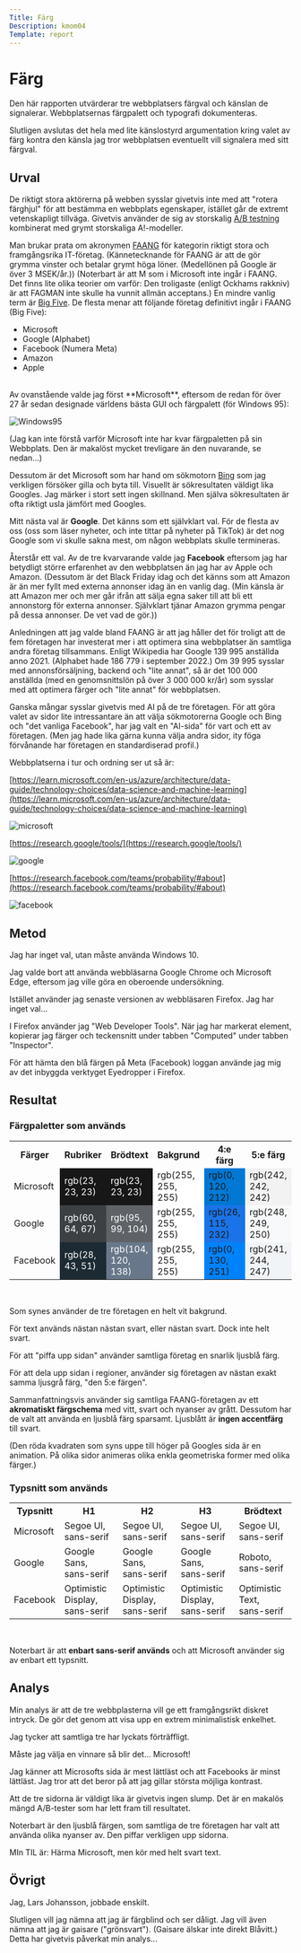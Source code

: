 ```yaml
---
Title: Färg
Description: kmom04
Template: report
---
```


Färg
=======================

Den här rapporten utvärderar tre webbplatsers färgval och känslan de signalerar. Webbplatsernas färgpalett och typografi dokumenteras.

Slutligen avslutas det hela med lite känslostyrd argumentation kring valet av färg kontra den känsla jag tror webbplatsen eventuellt vill signalera med sitt färgval.

Urval
-----------------------

De riktigt stora aktörerna på webben sysslar givetvis inte med att "rotera färghjul" för att bestämma en webbplats egenskaper, istället går de extremt vetenskapligt tillväga. Givetvis använder de sig av storskalig [A/B testning](https://en.wikipedia.org/wiki/A/B_testing) kombinerat med grymt storskaliga A!-modeller.

Man brukar prata om akronymen [FAANG](https://en.wikipedia.org/wiki/Big_Tech#FANG,_FAANG,_MAGMA_or_MAMAA) för kategorin riktigt stora och framgångsrika IT-företag. (Kännetecknande för FAANG är att de gör grymma vinster och betalar grymt höga löner. (Medellönen på Google är över 3 MSEK/år.)) (Noterbart är att M som i Microsoft inte ingår i FAANG. Det finns lite olika teorier om varför: Den troligaste (enligt Ockhams rakkniv) är att FAGMAN inte skulle ha vunnit allmän acceptans.) En mindre vanlig term är [Big Five](https://en.wikipedia.org/wiki/Big_Tech#Big_Five). De flesta menar att följande företag definitivt ingår i FAANG (Big Five):

* Microsoft
* Google (Alphabet)
* Facebook (Numera Meta)
* Amazon
* Apple

<br>
Av ovanstående valde jag först **Microsoft**, eftersom de redan för över 27 år sedan designade världens bästa GUI och färgpalett (för Windows 95):

![Windows95](../image/Windows95.jpg)

(Jag kan inte förstå varför Microsoft inte har kvar färgpaletten på sin Webbplats. Den är makalöst mycket trevligare än den nuvarande, se nedan...)

Dessutom är det Microsoft som har hand om sökmotorn [Bing](bing.com/) som jag verkligen försöker gilla och byta till. Visuellt är sökresultaten väldigt lika Googles. Jag märker i stort sett ingen skillnand. Men själva sökresultaten är ofta riktigt usla  jämfört med Googles.

Mitt nästa val är **Google**. Det känns som ett självklart val. För de flesta av oss (oss som läser nyheter, och inte tittar på nyheter på TikTok) är det nog Google som vi skulle sakna mest, om någon webbplats skulle termineras.

Återstår ett val. Av de tre kvarvarande valde jag **Facebook** eftersom jag har betydligt större erfarenhet av den webbplatsen än jag har av Apple och Amazon. (Dessutom är det Black Friday idag och det känns som att Amazon är än mer fyllt med externa annonser idag än en vanlig dag. (Min känsla är att Amazon mer och mer går ifrån att sälja egna saker till att bli ett annonstorg för externa annonser. Självklart tjänar Amazon grymma pengar på dessa annonser. De vet vad de gör.))

Anledningen att jag valde bland FAANG är att jag håller det för troligt att de fem företagen har investerat mer i att optimera sina webbplatser än samtliga andra företag tillsammans. Enligt Wikipedia har Google 139 995 anställda anno 2021. (Alphabet hade 186 779 i september 2022.) Om 39 995 sysslar med annonsförsäljning, backend och "lite annat", så är det 100 000 anställda (med en genomsnittslön på över 3 000 000 kr/år) som sysslar med att optimera färger och "lite annat" för webbplatsen.

Ganska mångar sysslar givetvis med AI på de tre företagen. För att göra valet av sidor lite intressantare än att välja sökmotorerna Google och Bing och "det vanliga Facebook", har jag valt en "AI-sida" för vart och ett av företagen. (Men jag hade lika gärna kunna välja andra sidor, ity föga förvånande har företagen en standardiserad profil.)

Webbplatserna i tur och ordning ser ut så är:

[https://learn.microsoft.com/en-us/azure/architecture/data-guide/technology-choices/data-science-and-machine-learning](https://learn.microsoft.com/en-us/azure/architecture/data-guide/technology-choices/data-science-and-machine-learning)

![microsoft](../image/microsoft.png)

[https://research.google/tools/](https://research.google/tools/)

![google](../image/google.png)

[https://research.facebook.com/teams/probability/#about](https://research.facebook.com/teams/probability/#about)

![facebook](../image/facebook.png)

Metod
-----------------------

Jag har inget val, utan måste använda Windows 10.

Jag valde bort att använda webbläsarna Google Chrome och Microsoft Edge, eftersom jag ville göra en oberoende undersökning.

Istället använder jag senaste versionen av webbläsaren Firefox. Jag har inget val...

I Firefox använder jag "Web Developer Tools". När jag har markerat element, kopierar jag färger och teckensnitt under tabben "Computed" under tabben "Inspector".

För att hämta den blå färgen på Meta (Facebook) loggan använde jag mig av det inbyggda verktyget Eyedropper i Firefox.

Resultat
-----------------------

### Färgpaletter som används

<table>
<tr>
<th>Färger</th>
<th>Rubriker</th>
<th>Brödtext</th>
<th>Bakgrund</th>
<th>4:e färg</th>
<th>5:e färg</th>
</tr>
<tr>
<td>Microsoft</td>
<td style="background-color: rgb(23, 23, 23); color: rgb(255, 255, 255);">rgb(23, 23, 23)</td>
<td style="background-color: rgb(23, 23, 23); color: rgb(255, 255, 255);">rgb(23, 23, 23)</td>
<td style="background-color: rgb(255, 255, 255);">rgb(255, 255, 255)</td>
<td style="background-color: rgb(0, 120, 212);">rgb(0, 120, 212)</td>
<td style="background-color: rgb(242, 242, 242);">rgb(242, 242, 242)</td>
</tr>
<tr>
<td>Google</td>
<td style="background-color: rgb(60, 64, 67); color: rgb(255, 255, 255);">rgb(60, 64, 67)</td>
<td style="background-color: rgb(95, 99, 104); color: rgb(255, 255, 255);">rgb(95, 99, 104)</td>
<td style="background-color: rgb(255, 255, 255);">rgb(255, 255, 255)</td>
<td style="background-color: rgb(26, 115, 232);">rgb(26, 115, 232)</td>
<td style="background-color: rgb(248, 249, 250);">rgb(248, 249, 250)</td>
</tr>
<tr>
<td>Facebook</td>
<td style="background-color: rgb(28, 43, 51); color: rgb(255, 255, 255);">rgb(28, 43, 51)</td>
<td style="background-color: rgb(104, 120, 138); color: rgb(255, 255, 255);">rgb(104, 120, 138)</td>
<td style="background-color: rgb(255, 255, 255);">rgb(255, 255, 255)</td>
<td style="background-color: rgb(0, 130, 251)">rgb(0, 130, 251)</td>
<td style="background-color: rgb(241, 244, 247);">rgb(241, 244, 247)</td>
</tr>
</table>
<br>

Som synes använder de tre företagen en helt vit bakgrund.

För text används nästan nästan svart, eller nästan svart. Dock inte helt svart.

För att "piffa upp sidan" använder samtliga företag en snarlik ljusblå färg.

För att dela upp sidan i regioner, använder sig företagen av nästan exakt samma ljusgrå färg, "den 5:e färgen".

Sammanfattningsvis använder sig samtliga FAANG-företagen av ett **akromatiskt färgschema** med vitt, svart och nyanser av grått. Dessutom har de valt att använda en ljusblå färg sparsamt. Ljusblått är **ingen accentfärg** till svart.

(Den röda kvadraten som syns uppe till höger på Googles sida är en animation. På olika sidor animeras olika enkla geometriska former med olika färger.)
### Typsnitt som används

<table>
<tr>
<th>Typsnitt</th>
<th>H1</th>
<th>H2</th>
<th>H3</th>
<th>Brödtext</th>
</tr>
<tr>
<td>Microsoft</td>
<td>Segoe UI, sans-serif</td>
<td>Segoe UI, sans-serif</td>
<td>Segoe UI, sans-serif</td>
<td>Segoe UI, sans-serif</td>
</tr>
<tr>
<td>Google</td>
<td>Google Sans, sans-serif</td>
<td>Google Sans, sans-serif</td>
<td>Google Sans, sans-serif</td>
<td>Roboto, sans-serif</td>
</tr>
<tr>
<td>Facebook</td>
<td>Optimistic Display, sans-serif</td>
<td>Optimistic Display, sans-serif</td>
<td>Optimistic Display, sans-serif</td>
<td>Optimistic Text, sans-serif</td>
</tr>
</table>
<br>

Noterbart är att **enbart sans-serif används** och att Microsoft använder sig av enbart ett typsnitt.

Analys
-----------------------

Min analys är att de tre webbplasterna vill ge ett framgångsrikt diskret intryck. De gör det genom att visa upp en extrem minimalistisk enkelhet.

Jag tycker att samtliga tre har lyckats förträffligt.

Måste jag välja en vinnare så blir det... Microsoft!

Jag känner att Microsofts sida är mest lättläst och att Facebooks är minst lättläst. Jag tror att det beror på att jag gillar största möjliga kontrast.

Att de tre sidorna är väldigt lika är givetvis ingen slump. Det är en makalös mängd A/B-tester som har lett fram till resultatet.

Noterbart är den ljusblå färgen, som samtliga de tre företagen har valt att använda olika nyanser av. Den piffar verkligen upp sidorna.

MIn TIL är: Härma Microsoft, men kör med helt svart text.

Övrigt
-----------------------

Jag, Lars Johansson,  jobbade enskilt.

Slutligen vill jag nämna att jag är färgblind och ser dåligt. Jag vill även nämna att jag är gaisare ("grönsvart"). (Gaisare älskar inte direkt Blåvitt.) Detta har givetvis påverkat min analys...
